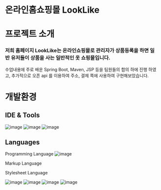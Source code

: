 # 온라인홈쇼핑몰 LookLike


<h1>프로젝트 소개</h1>
  
<h3>저희 홈페이지 LookLike는 온라인쇼핑몰로 관리자가 상품등록을 하면 일반 유저들이 상품을 사는 일반적인 옷 쇼핑몰입니다.</h3>

수업내용에 주로 배운 Spring Boot, Maven, JSP 등을 팀원들의 합의 하에 진행 하였고, 추가적으로 오픈 api 를 이용하여 주소, 결제 쪽에 사용하여 구현해보았습니다.



<h1>개발환경</h1>

<h2>IDE & Tools</h2>

![image](https://github.com/moyasiru/projectLookLike/assets/130022940/1050d6ee-18ca-49ee-8c1c-648f4df81cb0)
![image](https://github.com/moyasiru/projectLookLike/assets/130022940/eda00831-85df-4eac-b830-772ac7ca425e)
![image](https://github.com/moyasiru/projectLookLike/assets/130022940/8c863b11-8697-4d4f-af10-70e3f15b18f1)

<h2>Languages</h2>

Programming Language
![image](https://github.com/moyasiru/projectLookLike/assets/130022940/eb753610-73c3-4905-ae9d-392ff62edac8)


Markup Language

Stylesheet Language

![image](https://github.com/moyasiru/projectLookLike/assets/130022940/f0ae14bd-642d-48db-8abb-c3b71a59f48a)
![image](https://github.com/moyasiru/projectLookLike/assets/130022940/dd6a52a3-5769-4880-8ca4-94fbddd7a14f)
![image](https://github.com/moyasiru/projectLookLike/assets/130022940/6c541a3b-f024-4b11-8098-15141bcb21d1)
![image](https://github.com/moyasiru/projectLookLike/assets/130022940/73b6dcfc-7a52-428c-b640-e631a5d72e4c)



